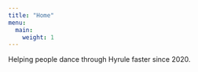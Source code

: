 ```yaml
---
title: "Home"
menu:
  main:
    weight: 1
---
```


Helping people dance through Hyrule faster since 2020.
